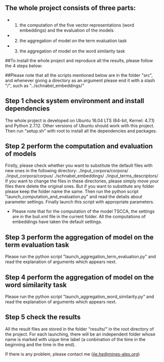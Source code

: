 ## The whole project consists of three parts:
* 1) the computation of the five vector representations (word embeddings) and the evaluation of the models
* 2) the aggregation of model on the term evaluation task
* 3) the aggregation of model on the word similarity task


##To install the whole project and reproduce all the results, please follow the 4 steps below:

##Please note that all the scripts mentioned below are in the folder "src", and whenever giving a directory as an argument please end it with a slash "/", such as "../schnabel_embeddings/"

## Step 1 check system environment and install dependencies
The whole project is developed on Ubuntu 16.04 LTS (64-bit, Kernel: 4.7.1) and Python 2.7.12. Other versions of Ubuntu should work with this project.
Then run "setup.sh" with root to install all the dependencies and packages.


## Step 2 perform the computation and evaluation of models
Firstly, please check whether you want to substitute the default files with new ones in the following directory:
	./input_corpora/corpora/
	./input_corpora/corpus/
	./schnabel_embeddings/
	./input_terms_descriptors/
If you want to change the files in these directories, please simply move your files there delete the original ones. But if you want to substitute any folder please keep the folder name the same.
Then run the python script "launch_computation_and_evaluation.py" and read the details about parameter settings. Finally launch this script with appropriate parameters. 

* Please note that for the computation of the model TSCCA, the settings are in the buil.xml file in the current folder. All the computations of embeddings have taken the default settings.


## Step 3 perform the aggregation of model on the term evaluation task
Please run the python script "launch_aggregation_term_evaluation.py" and read the explanation of arguments which appears next. 


## Step 4 perform the aggregation of model on the word similarity task
Please run the python script "launch_aggregation_word_similarity.py" and read the explanation of arguments which appears next. 

## Step 5 check the results
All the result files are stored in the folder "results/" in the root directory of the project. For each launching, there will be an independent folder whose name is marked with uique time label (a conbination of the time in the beginning and the time in the end). 



If there is any problem, please contact me (jie.he@mines-ales.org)
